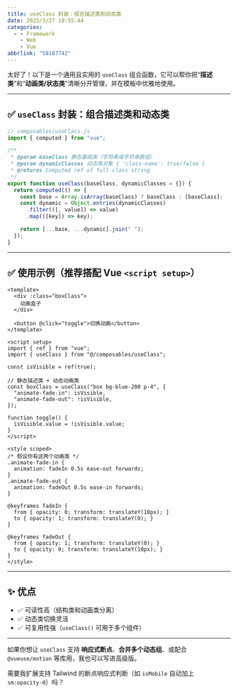 ```yaml
---
title: useClass 封装：组合描述类和动态类
date: 2025/3/27 18:55:44
categories:
  - - Framework
    - Web
    - Vue
abbrlink: "58187742"
---
```

太好了！以下是一个通用且实用的 `useClass` 组合函数，它可以帮你把“**描述类**”和“**动画类/状态类**”清晰分开管理，并在模板中优雅地使用。

---

## ✅ `useClass` 封装：组合描述类和动态类

```ts
// composables/useClass.js
import { computed } from "vue";

/**
 * @param baseClass 静态基础类（字符串或字符串数组）
 * @param dynamicClasses 动态类对象 { 'class-name': true/false }
 * @returns Computed ref of full class string
 */
export function useClass(baseClass, dynamicClasses = {}) {
  return computed(() => {
    const base = Array.isArray(baseClass) ? baseClass : [baseClass];
    const dynamic = Object.entries(dynamicClasses)
      .filter(([, value]) => value)
      .map(([key]) => key);

    return [...base, ...dynamic].join(" ");
  });
}
```

---

## ✅ 使用示例（推荐搭配 Vue `<script setup>`）

```vue
<template>
  <div :class="boxClass">
    动画盒子
  </div>

  <button @click="toggle">切换动画</button>
</template>

<script setup>
import { ref } from "vue";
import { useClass } from "@/composables/useClass";

const isVisible = ref(true);

// 静态描述类 + 动态动画类
const boxClass = useClass("box bg-blue-200 p-4", {
  "animate-fade-in": isVisible,
  "animate-fade-out": !isVisible,
});

function toggle() {
  isVisible.value = !isVisible.value;
}
</script>

<style scoped>
/* 假设你有这两个动画类 */
.animate-fade-in {
  animation: fadeIn 0.5s ease-out forwards;
}
.animate-fade-out {
  animation: fadeOut 0.5s ease-in forwards;
}

@keyframes fadeIn {
  from { opacity: 0; transform: translateY(10px); }
  to { opacity: 1; transform: translateY(0); }
}

@keyframes fadeOut {
  from { opacity: 1; transform: translateY(0); }
  to { opacity: 0; transform: translateY(10px); }
}
</style>
```

---

## ✨ 优点

- ✅ 可读性高（结构类和动画类分离）
- ✅ 动态类切换灵活
- ✅ 可复用性强（`useClass()` 可用于多个组件）

---

如果你想让 `useClass` 支持 **响应式断点**、**合并多个动态组**、或配合 `@vueuse/motion` 等库用，我也可以写进高级版。

需要我扩展支持 Tailwind 的断点响应式判断（如 `isMobile` 自动加上 `sm:opacity-0`）吗？